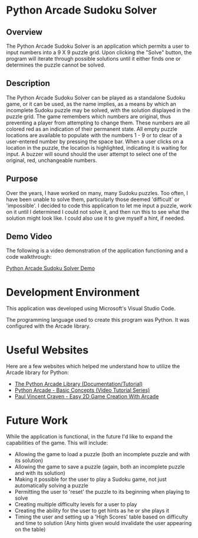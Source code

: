 # Python Arcade Sudoku Solver

## Overview
The Python Arcade Sudoku Solver is an application which permits a user to input numbers into a 9 X 9 puzzle grid. Upon clicking the "Solve" button, the program will iterate through possible solutions until it either finds one or determines the puzzle cannot be solved.

## Description

The Python Arcade Sudoku Solver can be played as a standalone Sudoku game, or it can be used, as the name implies, as a means by which an incomplete Sudoku puzzle may be solved, with the solution displayed in the puzzle grid. The game remembers which numbers are original, thus preventing a player from attempting to change them. These numbers are all colored red as an indication of their permanent state. All empty puzzle locations are available to populate with the numbers 1 - 9 or to clear of a user-entered number by pressing the space bar. When a user clicks on a location in the puzzle, the location is highlighted, indicating it is waiting for input. A buzzer will sound should the user attempt to select one of the original, red, unchangeable numbers. 

## Purpose

Over the years, I have worked on many, many Sudoku puzzles. Too often, I have been unable to solve them, particularly those deemed 'difficult' or 'impossible'. I decided to code this application to let me input a puzzle, work on it until I determined I could not solve it, and then run this to see what the solution might look like. I could also use it to give myself a hint, if needed. 

## Demo Video

The following is a video demonstration of the application functioning and a code walkthrough:

[Python Arcade Sudoku Solver Demo](http://youtube.link.goes.here)

# Development Environment

This application was developed using Microsoft's Visual Studio Code.

The programming language used to create this program was Python. It was configured with the Arcade library.

# Useful Websites

Here are a few websites which helped me understand how to utilize the Arcade library for Python:

* [The Python Arcade Library (Documentation/Tutorial)](https://api.arcade.academy/en/latest/)
* [Python Arcade - Basic Concepts (Video Tutorial Series)](https://www.youtube.com/playlist?list=PLP6KYkkXj-QbBP0He1Ot5wGgtPbR9hqxR)
* [Paul Vincent Craven - Easy 2D Game Creation With Arcade](https://www.youtube.com/watch?v=DAWHMHMPVHU)

# Future Work

While the application is functional, in the future I'd like to expand the capabilities of the game. This will include:

* Allowing the game to load a puzzle (both an incomplete puzzle and with its solution)
* Allowing the game to save a puzzle (again, both an incomplete puzzle and with its solution)
* Making it possible for the user to play a Sudoku game, not just automatically solving a puzzle
* Permitting the user to 'reset' the puzzle to its beginning when playing to solve
* Creating multiple difficulty levels for a user to play
* Creating the ability for the user to get hints as he or she plays it 
* Timing the user and setting up a 'High Scores' table based on difficulty and time to solution (Any hints given would invalidate the user appearing on the table)